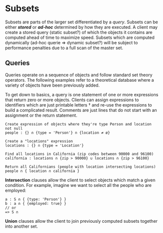 Subsets
=======
Subsets are parts of the larger set differentiated by a _query_. Subsets can be either **_stored_** or **_ad-hoc_** determined by how they are executed. A client may create a stored query (static subset?) of which the objects it contains are computed ahead of time to maximize speed. Subsets which are computed dynamically (ad-hoc querie => dynamic subset?) will be subject to performance penalties due to a full scan of the master set.


Queries
-------
Queries operate on a sequence of objects and follow standard set theory operators. The following examples refer to a theoretical database where a variety of objects have been previously added.

To get down to basics, a query is one statement of one or more expressions that return zero or more objects. Clients can assign expressions to identifiers which are just printable letters &dagger; and re-use the expressions to build a complicated result. Comments are just lines that do not start with an assignment or the return statement.

```
Create expression of objects where they're type Person and location not null
people : {} ∩ {type = 'Person'} ∩ {location ≠ ø}

Create a "locations" expression
locations : {} ∩ {type = 'Location'}

Find all locations in California (zip codes between 90000 and 96100)
california : locations ∩ {zip > 90000} ∪ locations ∩ {zip > 96100}

Return all Californians (people with location intersecting locations)
people ∩ { location ∩ california }

```

**Intersection** clauses allow the client to select objects which match a given condition. For example, imagine we want to select all the people who are employed:

```
a : S ∩ { {type: 'Person'} }
b : a ∩ { {employed: true} }
// or
=> S ∩
```

**Union** clauses allow the client to join previously computed subsets together into another set.
